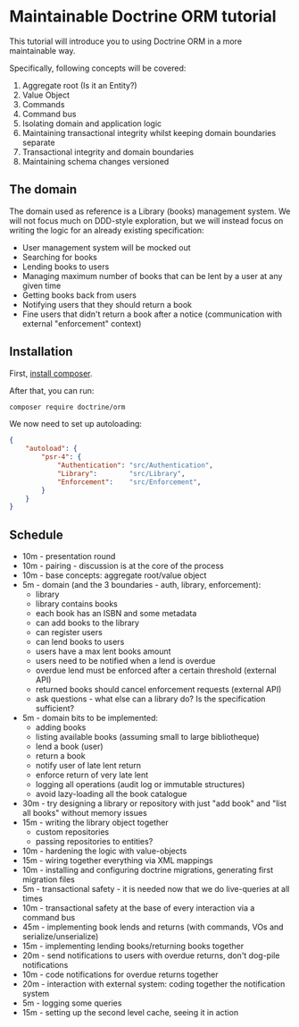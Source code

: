 # Maintainable Doctrine ORM tutorial

This tutorial will introduce you to using Doctrine ORM in a more maintainable way.

Specifically, following concepts will be covered:

 1. Aggregate root (Is it an Entity?)
 2. Value Object
 3. Commands
 4. Command bus
 5. Isolating domain and application logic
 6. Maintaining transactional integrity whilst keeping domain boundaries separate
 7. Transactional integrity and domain boundaries
 8. Maintaining schema changes versioned

## The domain

The domain used as reference is a Library (books) management system.
We will not focus much on DDD-style exploration, but we will instead
focus on writing the logic for an already existing specification:

 * User management system will be mocked out
 * Searching for books
 * Lending books to users
 * Managing maximum number of books that can be lent by a user at any given time
 * Getting books back from users
 * Notifying users that they should return a book
 * Fine users that didn't return a book after a notice (communication with external "enforcement" context)

## Installation

First, [install composer](https://getcomposer.org/download/).

After that, you can run:

```sh
composer require doctrine/orm
```

We now need to set up autoloading:

```json
{
    "autoload": {
        "psr-4": {
            "Authentication": "src/Authentication",
            "Library":        "src/Library",
            "Enforcement":    "src/Enforcement",
        }
    }
}
```

## Schedule

 * 10m - presentation round
 * 10m - pairing - discussion is at the core of the process
 * 10m - base concepts: aggregate root/value object
 * 5m - domain (and the 3 boundaries - auth, library, enforcement):
    * library
    * library contains books
    * each book has an ISBN and some metadata
    * can add books to the library
    * can register users
    * can lend books to users
    * users have a max lent books amount
    * users need to be notified when a lend is overdue
    * overdue lend must be enforced after a certain threshold (external API)
    * returned books should cancel enforcement requests (external API)
    * ask questions - what else can a library do? Is the specification sufficient?
 * 5m - domain bits to be implemented:
    * adding books
    * listing available books (assuming small to large bibliotheque)
    * lend a book (user)
    * return a book
    * notify user of late lent return
    * enforce return of very late lent
    * logging all operations (audit log or immutable structures)
    * avoid lazy-loading all the book catalogue
 * 30m - try designing a library or repository with just "add book" and "list all books" without memory issues
 * 15m - writing the library object together
    * custom repositories
    * passing repositories to entities?
 * 10m - hardening the logic with value-objects
 * 15m - wiring together everything via XML mappings
 * 10m - installing and configuring doctrine migrations, generating first migration files
 * 5m - transactional safety - it is needed now that we do live-queries at all times
 * 10m - transactional safety at the base of every interaction via a command bus
 * 45m - implementing book lends and returns (with commands, VOs and serialize/unserialize)
 * 15m - implementing lending books/returning books together
 * 20m - send notifications to users with overdue returns, don't dog-pile notifications
 * 10m - code notifications for overdue returns together
 * 20m - interaction with external system: coding together the notification system
 * 5m - logging some queries
 * 15m - setting up the second level cache, seeing it in action
